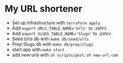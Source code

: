 # My URL shortener

- Set up infrastructure with `terraform apply`
- Add `export URLS_TABLE_NAME='Urls'` to .zshrc
- Add `export SLUGS_TABLE_NAME='Slugs'` to .zshrc
- Seed Urls db with `make db/seed/urls`
- Prep Slugs db with `make db/prep/slugs`
- start app with `make start`
- add new urls with `sh scripts/post.sh new-url.com`
